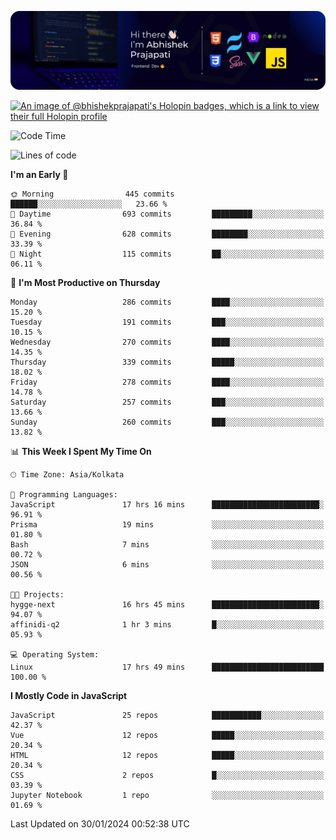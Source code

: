 ![Banner](./Header.png)

[![An image of @bhishekprajapati's Holopin badges, which is a link to view their full Holopin profile](https://holopin.me/bhishekprajapati)](https://holopin.io/@bhishekprajapati)

<!--START_SECTION:waka-->
![Code Time](http://img.shields.io/badge/Code%20Time-397%20hrs%2020%20mins-blue)

![Lines of code](https://img.shields.io/badge/From%20Hello%20World%20I%27ve%20Written-1.6%20million%20lines%20of%20code-blue)

**I'm an Early 🐤** 

```text
🌞 Morning                445 commits         ██████░░░░░░░░░░░░░░░░░░░   23.66 % 
🌆 Daytime                693 commits         █████████░░░░░░░░░░░░░░░░   36.84 % 
🌃 Evening                628 commits         ████████░░░░░░░░░░░░░░░░░   33.39 % 
🌙 Night                  115 commits         ██░░░░░░░░░░░░░░░░░░░░░░░   06.11 % 
```
📅 **I'm Most Productive on Thursday** 

```text
Monday                   286 commits         ████░░░░░░░░░░░░░░░░░░░░░   15.20 % 
Tuesday                  191 commits         ███░░░░░░░░░░░░░░░░░░░░░░   10.15 % 
Wednesday                270 commits         ████░░░░░░░░░░░░░░░░░░░░░   14.35 % 
Thursday                 339 commits         █████░░░░░░░░░░░░░░░░░░░░   18.02 % 
Friday                   278 commits         ████░░░░░░░░░░░░░░░░░░░░░   14.78 % 
Saturday                 257 commits         ███░░░░░░░░░░░░░░░░░░░░░░   13.66 % 
Sunday                   260 commits         ███░░░░░░░░░░░░░░░░░░░░░░   13.82 % 
```


📊 **This Week I Spent My Time On** 

```text
🕑︎ Time Zone: Asia/Kolkata

💬 Programming Languages: 
JavaScript               17 hrs 16 mins      ████████████████████████░   96.91 % 
Prisma                   19 mins             ░░░░░░░░░░░░░░░░░░░░░░░░░   01.80 % 
Bash                     7 mins              ░░░░░░░░░░░░░░░░░░░░░░░░░   00.72 % 
JSON                     6 mins              ░░░░░░░░░░░░░░░░░░░░░░░░░   00.56 % 

🐱‍💻 Projects: 
hygge-next               16 hrs 45 mins      ████████████████████████░   94.07 % 
affinidi-q2              1 hr 3 mins         █░░░░░░░░░░░░░░░░░░░░░░░░   05.93 % 

💻 Operating System: 
Linux                    17 hrs 49 mins      █████████████████████████   100.00 % 
```

**I Mostly Code in JavaScript** 

```text
JavaScript               25 repos            ███████████░░░░░░░░░░░░░░   42.37 % 
Vue                      12 repos            █████░░░░░░░░░░░░░░░░░░░░   20.34 % 
HTML                     12 repos            █████░░░░░░░░░░░░░░░░░░░░   20.34 % 
CSS                      2 repos             █░░░░░░░░░░░░░░░░░░░░░░░░   03.39 % 
Jupyter Notebook         1 repo              ░░░░░░░░░░░░░░░░░░░░░░░░░   01.69 % 
```




 Last Updated on 30/01/2024 00:52:38 UTC
<!--END_SECTION:waka-->
<!--
**bhishekprajapati/bhishekprajapati** is a ✨ _special_ ✨ repository because its `README.md` (this file) appears on your GitHub profile.

Here are some ideas to get you started:

- 🔭 I’m currently working on ...
- 🌱 I’m currently learning ...
- 👯 I’m looking to collaborate on ...
- 🤔 I’m looking for help with ...
- 💬 Ask me about ...
- 📫 How to reach me: ...
- 😄 Pronouns: ...
- ⚡ Fun fact: ...
-->
